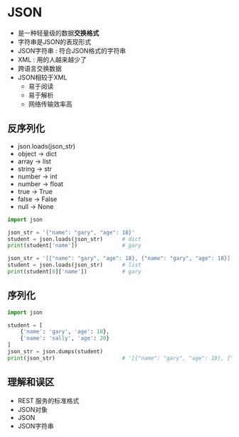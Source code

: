 # JSON

- 是一种轻量级的数据**交换格式**
- 字符串是JSON的表现形式
- JSON字符串 : 符合JSON格式的字符串
- XML : 用的人越来越少了
- 跨语言交换数据
- JSON相较于XML
  - 易于阅读
  - 易于解析
  - 网络传输效率高

## 反序列化

- json.loads(json_str)
- object -> dict
- array -> list
- string -> str
- number -> int
- number -> float
- true -> True
- false -> False
- null -> None

```py
import json

json_str = '{"name": "gary", "age": 18}'
student = json.loads(json_str)      # dict
print(student['name'])              # gary

json_str = '[{"name": "gary", "age": 18}, {"name": "gary", "age": 18}]'
student = json.loads(json_str)      # list
print(student[0]['name'])           # gary
```

## 序列化

```py
import json

student = [
    {'name': 'gary', 'age': 18},
    {'name': 'sally', 'age': 20}
]
json_str = json.dumps(student)
print(json_str)                     # '[{"name": "gary", "age": 18}, {"name": "sally", "age": 20}]'
```

## 理解和误区

- REST 服务的标准格式
- JSON对象
- JSON
- JSON字符串
